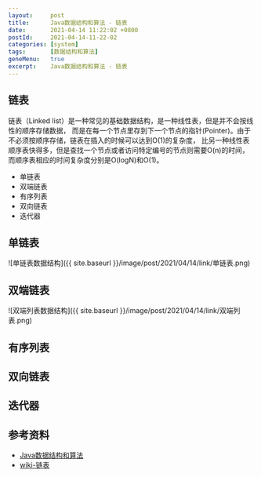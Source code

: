 ```yaml
---
layout:     post
title:      Java数据结构和算法 - 链表
date:       2021-04-14 11:22:02 +0800
postId:     2021-04-14-11-22-02
categories: [system]
tags:       [数据结构和算法]
geneMenu:   true
excerpt:    Java数据结构和算法 - 链表
---
```


## 链表

链表（Linked list）是一种常见的基础数据结构，是一种线性表，但是并不会按线性的顺序存储数据，
而是在每一个节点里存到下一个节点的指针(Pointer)。由于不必须按顺序存储，链表在插入的时候可以达到O(1)的复杂度，
比另一种线性表顺序表快得多，但是查找一个节点或者访问特定编号的节点则需要O(n)的时间，而顺序表相应的时间复杂度分别是O(logN)和O(1)。

* 单链表
* 双端链表
* 有序列表
* 双向链表
* 迭代器

## 单链表
![单链表数据结构]({{ site.baseurl }}/image/post/2021/04/14/link/单链表.png)
## 双端链表
![双端列表数据结构]({{ site.baseurl }}/image/post/2021/04/14/link/双端列表.png)
## 有序列表
## 双向链表
## 迭代器

## 参考资料
* [Java数据结构和算法](https://book.douban.com/subject/1144007/)
* [wiki-链表](https://zh.wikipedia.org/wiki/链表)
